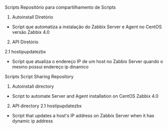Scripts
Repositório para compartilhamento de Scripts

1. Autoinstall Diretório
  - Script que automatiza a instalação do Zabbix Server e Agent no CentOS versão Zabbix 4.0
   
2. API Diretório

2.1 hostipupdatezbx
  - Script que atualiza o endereço IP de um host no Zabbix Server quando o mesmo possui endereço ip dinamico 

Scripts
Script Sharing Repository

1. Autoinstall directory
  - Script to automate Server and Agent installation on CentOS Zabbix 4.0

2. API directory
2.1 hostipupdatezbx
  - Script that updates a host's IP address on Zabbix Server when it has dynamic ip address
